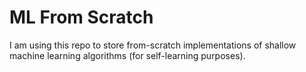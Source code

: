 # ML From Scratch

I am using this repo to store from-scratch implementations of shallow machine learning algorithms (for self-learning purposes).
